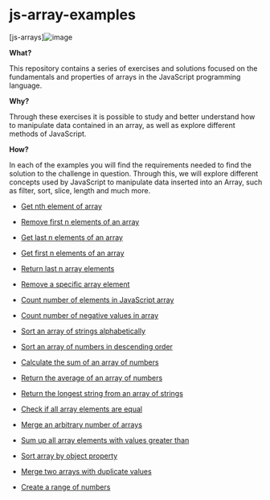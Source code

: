 # js-array-examples

[js-arrays]![image](https://user-images.githubusercontent.com/60490805/192872616-03150a61-5baf-4a49-86c3-a599185a0337.png)


**What?**

This repository contains a series of exercises and solutions focused on the fundamentals and properties of arrays in the JavaScript programming language.


**Why?**

Through these exercises it is possible to study and better understand how to manipulate data contained in an array, as well as explore different methods of JavaScript.


**How?**

In each of the examples you will find the requirements needed to find the solution to the challenge in question. Through this, we will explore different concepts used by JavaScript to manipulate data inserted into an Array, such as filter, sort, slice, length and much more.

- [Get nth element of array](https://github.com/Camilacslopes/js-array-examples/blob/main/nthElement.js)

- [Remove first n elements of an array](https://github.com/Camilacslopes/js-array-examples/blob/main/removeFirst.js)

- [Get last n elements of an array](https://github.com/Camilacslopes/js-array-examples/blob/main/getLast.js)

- [Get first n elements of an array](https://github.com/Camilacslopes/js-array-examples/blob/main/getFirst.js)

- [Return last n array elements](https://github.com/Camilacslopes/js-array-examples/blob/main/returnLast.js)

- [Remove a specific array element](https://github.com/Camilacslopes/js-array-examples/blob/main/removeElement.js)

- [Count number of elements in JavaScript array](https://github.com/Camilacslopes/js-array-examples/blob/main/countArray.js)

- [Count number of negative values in array](https://github.com/Camilacslopes/js-array-examples/blob/main/countNegative.js)

- [Sort an array of strings alphabetically](https://github.com/Camilacslopes/js-array-examples/blob/main/sortAlphabetic.js)

- [Sort an array of numbers in descending order](https://github.com/Camilacslopes/js-array-examples/blob/main/sortDesc.js)

- [Calculate the sum of an array of numbers](https://github.com/Camilacslopes/js-array-examples/blob/main/sumArray.js)

- [Return the average of an array of numbers](https://github.com/Camilacslopes/js-array-examples/blob/main/averageArray.js)

- [Return the longest string from an array of strings](https://github.com/Camilacslopes/js-array-examples/blob/main/longestString.js)

- [Check if all array elements are equal](https://github.com/Camilacslopes/js-array-examples/blob/main/checkEqual.js)

- [Merge an arbitrary number of arrays](https://github.com/Camilacslopes/js-array-examples/blob/main/mergeArrays.js)

- [Sum up all array elements with values greater than](https://github.com/Camilacslopes/js-array-examples/blob/main/sumGreater.js)

- [Sort array by object property](https://github.com/Camilacslopes/js-array-examples/blob/main/sortArrObj.js)

- [Merge two arrays with duplicate values](https://github.com/Camilacslopes/js-array-examples/blob/main/mergeTwoArr.js)

- [Create a range of numbers](https://github.com/Camilacslopes/js-array-examples/blob/main/rangeArray.js)
